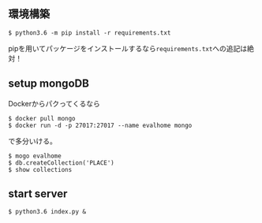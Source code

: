 ## 環境構築
```
$ python3.6 -m pip install -r requirements.txt
```
pipを用いてパッケージをインストールするなら`requirements.txt`への追記は絶対！

## setup mongoDB
Dockerからパクってくるなら
```
$ docker pull mongo
$ docker run -d -p 27017:27017 --name evalhome mongo
```
で多分いける。

```
$ mogo evalhome
$ db.createCollection('PLACE')
$ show collections
```

## start server
```
$ python3.6 index.py &
```